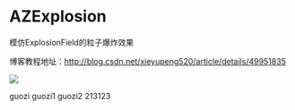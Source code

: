 # AZExplosion
模仿ExplosionField的粒子爆炸效果

博客教程地址：http://blog.csdn.net/xieyupeng520/article/details/49951835

![](https://github.com/Xieyupeng520/AZExplosion/blob/master/app/src/main/res/assets/azexplosion_white_bg.gif)


guozi
guozi1
guozi2
213123